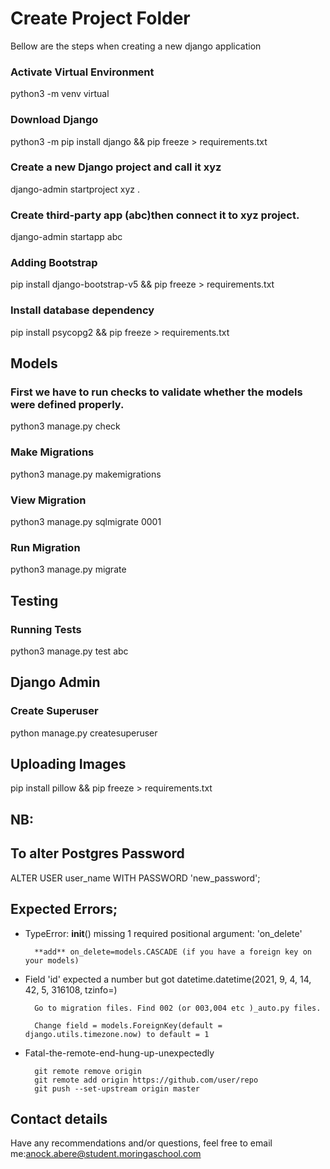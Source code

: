 # Create Project Folder
Bellow are the steps when creating a new django application

### Activate Virtual Environment
python3 -m venv virtual

### Download Django
python3 -m pip install django && pip freeze > requirements.txt

### Create a new Django project and call it xyz
django-admin startproject xyz .

### Create third-party app (abc)then connect it to xyz project.
django-admin startapp abc

### Adding Bootstrap
pip install django-bootstrap-v5 && pip freeze > requirements.txt

### Install database dependency
pip install psycopg2 && pip freeze > requirements.txt

## Models

### First we have to run checks to validate whether the models were defined properly.
python3 manage.py check

### Make Migrations
python3 manage.py makemigrations

### View Migration
python3 manage.py sqlmigrate 0001

### Run Migration
python3 manage.py migrate

## Testing

### Running Tests
python3 manage.py test abc

## Django Admin

### Create Superuser
python manage.py createsuperuser

## Uploading Images
pip install pillow && pip freeze > requirements.txt

## NB:

## To alter Postgres Password
ALTER USER user_name WITH PASSWORD 'new_password';

## Expected Errors;

- TypeError: __init__() missing 1 required positional argument: 'on_delete'

        **add** on_delete=models.CASCADE (if you have a foreign key on your models)

- Field 'id' expected a number but got datetime.datetime(2021, 9, 4, 14, 42, 5, 316108, tzinfo=<UTC>)

        Go to migration files. Find 002 (or 003,004 etc )_auto.py files.
    
        Change field = models.ForeignKey(default = django.utils.timezone.now) to default = 1

- Fatal-the-remote-end-hung-up-unexpectedly

        git remote remove origin
        git remote add origin https://github.com/user/repo
        git push --set-upstream origin master

## Contact details
Have any recommendations and/or questions, feel free to email me:[anock.abere@student.moringaschool.com](mailto:anock.abere@student.moringaschool.com)